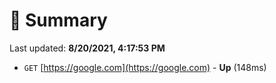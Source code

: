 # 📖 Summary
Last updated: **8/20/2021, 4:17:53 PM**

- `GET` [https://google.com](https://google.com) - **Up** (148ms)
